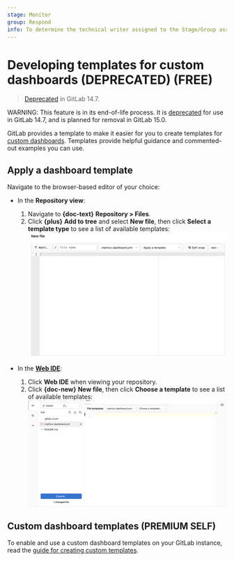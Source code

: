 ```yaml
---
stage: Monitor
group: Respond
info: To determine the technical writer assigned to the Stage/Group associated with this page, see https://about.gitlab.com/handbook/engineering/ux/technical-writing/#assignments
---
```


# Developing templates for custom dashboards (DEPRECATED) **(FREE)**

> [Deprecated](https://gitlab.com/gitlab-org/gitlab/-/issues/346541) in GitLab 14.7.

WARNING:
This feature is in its end-of-life process. It is [deprecated](https://gitlab.com/gitlab-org/gitlab/-/issues/346541)
for use in GitLab 14.7, and is planned for removal in GitLab 15.0.

GitLab provides a template to make it easier for you to create templates for
[custom dashboards](index.md). Templates provide helpful guidance and
commented-out examples you can use.

## Apply a dashboard template

Navigate to the browser-based editor of your choice:

- In the **Repository view**:

  1. Navigate to **{doc-text}** **Repository > Files**.
  1. Click **{plus}** **Add to tree** and select **New file**,
     then click **Select a template type** to see a list of available templates:
     ![Metrics dashboard template selection](img/metrics_dashboard_template_selection_v13_3.png)

- In the **[Web IDE](../../../user/project/web_ide/index.md)**:

  1. Click **Web IDE** when viewing your repository.
  1. Click **{doc-new}** **New file**, then click **Choose a template** to see a list of available templates:
     ![Metrics dashboard template selection WebIDE](img/metrics_dashboard_template_selection_web_ide_v13_3.png)

## Custom dashboard templates **(PREMIUM SELF)**

To enable and use a custom dashboard templates on your GitLab instance, read the
[guide for creating custom templates](../../../user/admin_area/settings/instance_template_repository.md).
